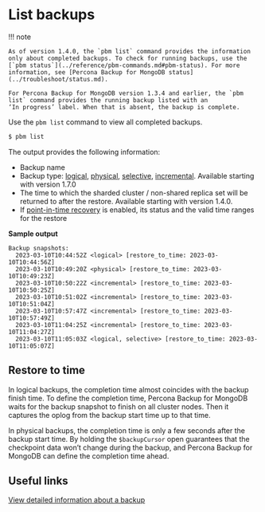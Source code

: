 # List backups

!!! note

    As of version 1.4.0, the `pbm list` command provides the information only about completed backups. To check for running backups, use the [`pbm status`](../reference/pbm-commands.md#pbm-status). For more information, see [Percona Backup for MongoDB status](../troubleshoot/status.md).

    For Percona Backup for MongoDB version 1.3.4 and earlier, the `pbm list` command provides the running backup listed with an
    ‘In progress’ label. When that is absent, the backup is complete.

Use the `pbm list` command to view all completed backups. 

```{.bash data-prompt="$"}
$ pbm list
```

The output provides the following information:

* Backup name 
* Backup type: [logical](../features/logical.md), [physical](../features/physical.md), [selective](../features/selective-backup.md), [incremental](../features/incremental-backup.md). Available starting with version 1.7.0 
* The time to which the sharded cluster / non-shared replica set will be returned to after the restore. Available starting with version 1.4.0.
* If [point-in-time recovery](../features/point-in-time-recovery.md) is enabled, its status and the valid time ranges for the restore

**Sample output**

```{.text .no-copy}
Backup snapshots:
  2023-03-10T10:44:52Z <logical> [restore_to_time: 2023-03-10T10:44:56Z]
  2023-03-10T10:49:20Z <physical> [restore_to_time: 2023-03-10T10:49:23Z]
  2023-03-10T10:50:22Z <incremental> [restore_to_time: 2023-03-10T10:50:25Z]
  2023-03-10T10:51:02Z <incremental> [restore_to_time: 2023-03-10T10:51:04Z]
  2023-03-10T10:57:47Z <incremental> [restore_to_time: 2023-03-10T10:57:49Z]
  2023-03-10T11:04:25Z <incremental> [restore_to_time: 2023-03-10T11:04:27Z]
  2023-03-10T11:05:03Z <logical, selective> [restore_to_time: 2023-03-10T11:05:07Z]
```

## Restore to time

In logical backups, the completion time almost coincides with the backup finish time. To define the completion time, Percona Backup for MongoDB waits for the backup snapshot to finish on all cluster nodes. Then it captures the oplog from the backup start time up to that time.

In physical backups, the completion time is only a few seconds after the backup start time. By holding the `$backupCursor` open guarantees that the checkpoint data won’t change during the backup, and Percona Backup for MongoDB can define the completion time ahead.


## Useful links

[View detailed information about a backup](describe-backup.md)